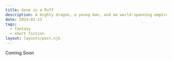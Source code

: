 ```yaml
---
title: Gone in a Puff
description: A mighty dragon, a young man, and an world-spanning empire.
date: 2024-02-11
tags:
  - fantasy
  - short fiction
layout: layouts/post.njk
---
```


Coming Soon